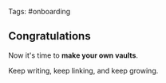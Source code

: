 Tags: #onboarding

## Congratulations

Now it's time to **make your own vaults**.

Keep writing, keep linking, and keep growing.